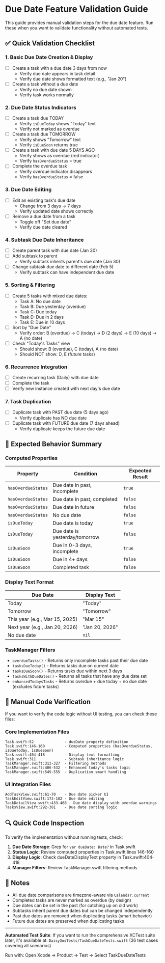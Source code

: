 # Due Date Feature Validation Guide

This guide provides manual validation steps for the due date feature. Run these when you want to validate functionality without automated tests.

## ✅ Quick Validation Checklist

### 1. Basic Due Date Creation & Display
- [ ] Create a task with a due date 3 days from now
  - Verify due date appears in task detail
  - Verify due date shows formatted text (e.g., "Jan 20")
- [ ] Create a task without a due date
  - Verify no due date shown
  - Verify task works normally

### 2. Due Date Status Indicators
- [ ] Create a task due TODAY
  - Verify `isDueToday` shows "Today" text
  - Verify not marked as overdue
- [ ] Create a task due TOMORROW
  - Verify shows "Tomorrow" text
  - Verify `isDueSoon` returns true
- [ ] Create a task with due date 5 DAYS AGO
  - Verify shows as overdue (red indicator)
  - Verify `hasOverdueStatus` = true
- [ ] Complete the overdue task
  - Verify overdue indicator disappears
  - Verify `hasOverdueStatus` = false

### 3. Due Date Editing
- [ ] Edit an existing task's due date
  - Change from 3 days → 7 days
  - Verify updated date shows correctly
- [ ] Remove a due date from a task
  - Toggle off "Set due date"
  - Verify due date cleared

### 4. Subtask Due Date Inheritance
- [ ] Create parent task with due date (Jan 30)
- [ ] Add subtask to parent
  - Verify subtask inherits parent's due date (Jan 30)
- [ ] Change subtask due date to different date (Feb 5)
  - Verify subtask can have independent due date

### 5. Sorting & Filtering
- [ ] Create 5 tasks with mixed due dates:
  - Task A: No due date
  - Task B: Due yesterday (overdue)
  - Task C: Due today
  - Task D: Due in 2 days
  - Task E: Due in 10 days
- [ ] Sort by "Due Date"
  - Verify order: B (overdue) → C (today) → D (2 days) → E (10 days) → A (no date)
- [ ] Check "Today's Tasks" view
  - Should show: B (overdue), C (today), A (no date)
  - Should NOT show: D, E (future tasks)

### 6. Recurrence Integration
- [ ] Create recurring task (Daily) with due date
- [ ] Complete the task
- [ ] Verify new instance created with next day's due date

### 7. Task Duplication
- [ ] Duplicate task with PAST due date (5 days ago)
  - Verify duplicate has NO due date
- [ ] Duplicate task with FUTURE due date (7 days ahead)
  - Verify duplicate keeps the future due date

## 🎯 Expected Behavior Summary

### Computed Properties
| Property | Condition | Expected Result |
|----------|-----------|-----------------|
| `hasOverdueStatus` | Due date in past, incomplete | `true` |
| `hasOverdueStatus` | Due date in past, completed | `false` |
| `hasOverdueStatus` | Due date in future | `false` |
| `hasOverdueStatus` | No due date | `false` |
| `isDueToday` | Due date is today | `true` |
| `isDueToday` | Due date is yesterday/tomorrow | `false` |
| `isDueSoon` | Due in 0-3 days, incomplete | `true` |
| `isDueSoon` | Due in 4+ days | `false` |
| `isDueSoon` | Completed task | `false` |

### Display Text Format
| Due Date | Display Text |
|----------|--------------|
| Today | "Today" |
| Tomorrow | "Tomorrow" |
| This year (e.g., Mar 15, 2025) | "Mar 15" |
| Next year (e.g., Jan 20, 2026) | "Jan 20, 2026" |
| No due date | `nil` |

### TaskManager Filters
- `overdueTasks()` - Returns only incomplete tasks past their due date
- `tasksDueToday()` - Returns tasks due on current date
- `tasksDueSoon()` - Returns tasks due within next 3 days
- `tasksWithDueDates()` - Returns all tasks that have any due date set
- `enhancedTodaysTasks` - Returns overdue + due today + no due date (excludes future tasks)

## 🧪 Manual Code Verification

If you want to verify the code logic without UI testing, you can check these files:

### Core Implementation Files
```
Task.swift:52              - dueDate property definition
Task.swift:146-160         - Computed properties (hasOverdueStatus, isDueToday, isDueSoon)
Task.swift:404-418         - Display text formatting
Task.swift:311             - Subtask inheritance logic
TaskManager.swift:313-327  - Filtering methods
TaskManager.swift:486-532  - Enhanced today's tasks logic
TaskManager.swift:549-555  - Duplication smart handling
```

### UI Integration Files
```
AddTaskView.swift:61-70    - Due date picker UI
TaskEditView.swift:173-182 - Due date editing
TaskDetailView.swift:433-468 - Due date display with overdue warnings
TasksView.swift:292-301    - Due date sorting logic
```

## 🔍 Quick Code Inspection

To verify the implementation without running tests, check:

1. **Due Date Storage**: Grep for `var dueDate: Date?` in Task.swift
2. **Status Logic**: Review computed properties in Task.swift lines 146-160
3. **Display Logic**: Check dueDateDisplayText property in Task.swift:404-418
4. **Manager Filters**: Review TaskManager.swift filtering methods

## 📝 Notes

- All due date comparisons are timezone-aware via `Calendar.current`
- Completed tasks are never marked as overdue (by design)
- Due dates can be set in the past (for catching up on old work)
- Subtasks inherit parent due dates but can be changed independently
- Past due dates are removed when duplicating tasks (smart behavior)
- Future due dates are preserved when duplicating tasks

---

**Automated Test Suite**: If you want to run the comprehensive XCTest suite later, it's available at:
`DaisyDosTests/TaskDueDateTests.swift` (36 test cases covering all scenarios)

Run with: Open Xcode → Product → Test → Select TaskDueDateTests
